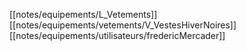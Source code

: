 [[notes/equipements/L_Vetements]] [[notes/equipements/vetements/V_VestesHiverNoires]] [[notes/equipements/utilisateurs/fredericMercader]]